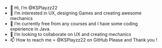 - 👋 Hi, I’m @KSPlayzz22
- 👀 I’m interested in UX, designing Games and creating awesome mechanics
- 🌱 I’m currently free from any courses and I have some coding experience in Java.
- 💞️ I’m looking to collaborate on UX and creating mechanics
- 📫 How to reach me = @KSPlayzz22 on GitHub 
Please and Thank you !

<!---
KSPlayzz22/KSPlayzz22 is a ✨ special ✨ repository because its `README.md` (this file) appears on your GitHub profile.
You can click the Preview link to take a look at your changes.
--->
